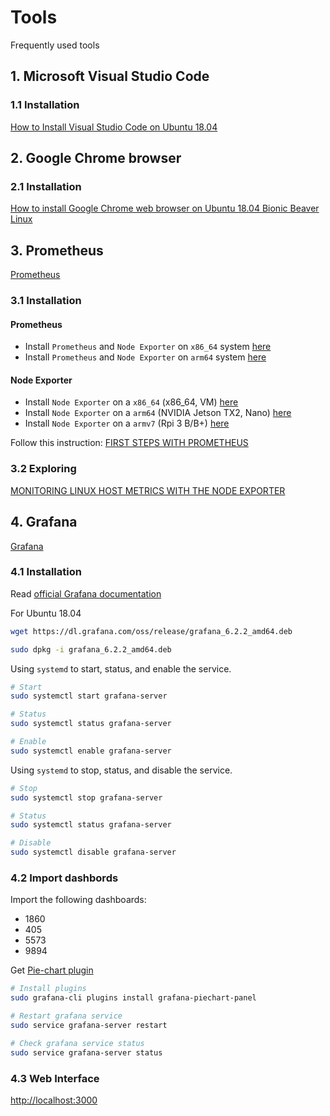 # Tools

Frequently used tools

## 1. Microsoft Visual Studio Code

### 1.1 Installation

[How to Install Visual Studio Code on Ubuntu 18.04](https://linuxize.com/post/how-to-install-visual-studio-code-on-ubuntu-18-04)

## 2. Google Chrome browser

### 2.1 Installation

[How to install Google Chrome web browser on Ubuntu 18.04 Bionic Beaver Linux](https://linuxconfig.org/how-to-install-google-chrome-web-browser-on-ubuntu-18-04-bionic-beaver-linux)

## 3. Prometheus

[Prometheus](https://prometheus.io/)

### 3.1 Installation

#### Prometheus

* Install `Prometheus` and `Node Exporter` on `x86_64` system [here](prom-systemd-setup-x86_64.md)
* Install `Prometheus` and `Node Exporter` on `arm64` system [here](prom-systemd-setup-arm64.md)

#### Node Exporter

* Install `Node Exporter` on a `x86_64` (x86_64, VM) [here](setup-prometheus-node-exporter-x86_64.md)
* Install `Node Exporter` on a `arm64` (NVIDIA Jetson TX2, Nano) [here](setup-prometheus-node-exporter-arm64.md)
* Install `Node Exporter` on a `armv7` (Rpi 3 B/B+) [here](setup-prometheus-node-exporter-armv7.md)

Follow this instruction:
[FIRST STEPS WITH PROMETHEUS](https://prometheus.io/docs/introduction/first_steps/)

### 3.2 Exploring

[MONITORING LINUX HOST METRICS WITH THE NODE EXPORTER](https://prometheus.io/docs/guides/node-exporter/)

## 4. Grafana

[Grafana](https://grafana.com/)

### 4.1 Installation

Read [official Grafana documentation](https://grafana.com/grafana/download)

For Ubuntu 18.04

```sh
wget https://dl.grafana.com/oss/release/grafana_6.2.2_amd64.deb

sudo dpkg -i grafana_6.2.2_amd64.deb
```

Using `systemd` to start, status, and enable the service.

```sh
# Start
sudo systemctl start grafana-server

# Status
sudo systemctl status grafana-server

# Enable
sudo systemctl enable grafana-server
```

Using `systemd` to stop, status, and disable the service.

```sh
# Stop
sudo systemctl stop grafana-server

# Status
sudo systemctl status grafana-server

# Disable
sudo systemctl disable grafana-server
```

### 4.2 Import dashbords

Import the following dashboards:

* 1860
* 405
* 5573
* 9894

Get [Pie-chart plugin](https://grafana.com/plugins/grafana-piechart-panel/installation)

```sh
# Install plugins
sudo grafana-cli plugins install grafana-piechart-panel

# Restart grafana service
sudo service grafana-server restart

# Check grafana service status
sudo service grafana-server status
```

### 4.3 Web Interface

[http://localhost:3000](http://localhost:3000)
